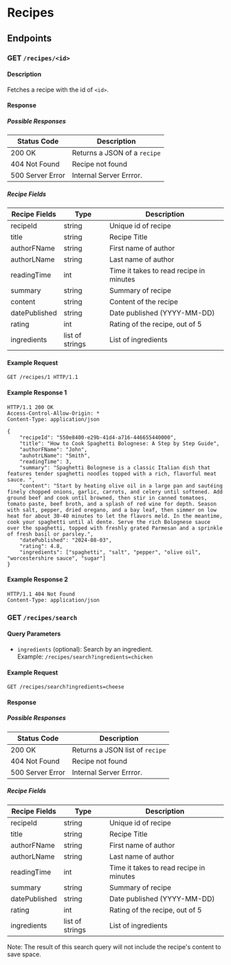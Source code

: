 # Recipes

## Endpoints

### GET `/recipes/<id>`

#### Description
Fetches a recipe with the id of `<id>`. 

#### Response
##### Possible Responses
| Status Code             | Description                             |
|-------------------------|-----------------------------------------|
| 200 OK                  | Returns a JSON of a `recipe`            |
| 404 Not Found           | Recipe not found                        |
| 500 Server Error        | Internal Server Errror.                 |

##### Recipe Fields
| Recipe Fields            | Type   | Description                          |
|--------------------------|--------|--------------------------------------|
| recipeId                 | string | Unique id of recipe                  |
| title                    | string | Recipe Title                         |
| authorFName              | string | First name of author                 |
| authorLName              | string | Last name of author                  |
| readingTime              | int    | Time it takes to read recipe in minutes        |
| summary                  | string | Summary of recipe                    |
| content                  | string | Content of the recipe                |
| datePublished            | string | Date published (YYYY-MM-DD)          |
| rating                   | int    | Rating of the recipe, out of 5       |
| ingredients              | list of strings | List of ingredients         |

#### Example Request
```
GET /recipes/1 HTTP/1.1
```

#### Example Response 1
```
HTTP/1.1 200 OK
Access-Control-Allow-Origin: *
Content-Type: application/json

{
    "recipeId": "550e8400-e29b-41d4-a716-446655440000",
    "title": "How to Cook Spaghetti Bolognese: A Step by Step Guide",
    "authorFName": "John",
    "auhotrLName": "Smith",
    "readingTime": 3,
    "summary": "Spaghetti Bolognese is a classic Italian dish that features tender spaghetti noodles topped with a rich, flavorful meat sauce. ",
    "content": "Start by heating olive oil in a large pan and sautéing finely chopped onions, garlic, carrots, and celery until softened. Add ground beef and cook until browned, then stir in canned tomatoes, tomato paste, beef broth, and a splash of red wine for depth. Season with salt, pepper, dried oregano, and a bay leaf, then simmer on low heat for about 30-40 minutes to let the flavors meld. In the meantime, cook your spaghetti until al dente. Serve the rich Bolognese sauce over the spaghetti, topped with freshly grated Parmesan and a sprinkle of fresh basil or parsley.",
    "datePublished": "2024-08-03",
    "rating": 4.8,
    "ingredients": ["spaghetti", "salt", "pepper", "olive oil", "worcestershire sauce", "sugar"]
}
```

#### Example Response 2
```
HTTP/1.1 404 Not Found
Content-Type: application/json
```

### GET `/recipes/search`

#### Query Parameters
- `ingredients` (optional): Search by an ingredient.   
  Example: `/recipes/search?ingredients=chicken`

#### Example Request
`GET /recipes/search?ingredients=cheese`

#### Response
##### Possible Responses
| Status Code             | Description                             |
|-------------------------|-----------------------------------------|
| 200 OK                  | Returns a JSON list of `recipe`         |
| 404 Not Found           | Recipe not found                        |
| 500 Server Error        | Internal Server Errror.                 |

##### Recipe Fields
| Recipe Fields            | Type   | Description                          |
|--------------------------|--------|--------------------------------------|
| recipeId                 | string | Unique id of recipe                  |
| title                    | string | Recipe Title                         |
| authorFName              | string | First name of author                 |
| authorLName              | string | Last name of author                  |
| readingTime              | int    | Time it takes to read recipe in minutes        |
| summary                  | string | Summary of recipe                    |
| datePublished            | string | Date published (YYYY-MM-DD)          |
| rating                   | int    | Rating of the recipe, out of 5       |
| ingredients              | list of strings | List of ingredients         |

Note: The result of this search query will not include the recipe's content to save space.
